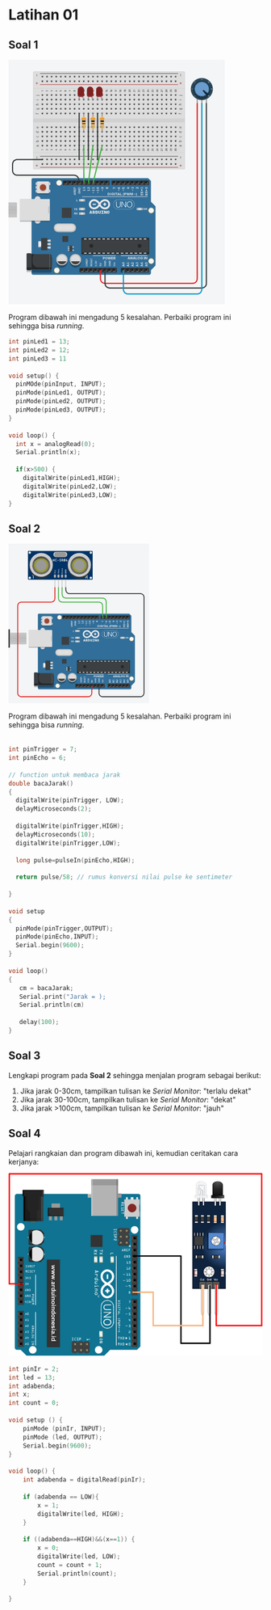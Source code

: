 # Latihan 01

## Soal 1
![](res/lat-01-01.png)

Program dibawah ini mengadung 5 kesalahan. Perbaiki program ini sehingga bisa _running_.

```cpp
int pinLed1 = 13;
int pinLed2 = 12;
int pinLed3 = 11

void setup() {
  pinMOde(pinInput, INPUT);
  pinMode(pinLed1, OUTPUT);
  pinMode(pinLed2, OUTPUT);
  pinMode(pinLed3, OUTPUT);
}

void loop() {
  int x = analogRead(0);
  Serial.println(x);
  
  if(x>500) {
    digitalWrite(pinLed1,HIGH);
    digitalWrite(pinLed2,LOW);
    digitalWrite(pinLed3,LOW);  
}
```

## Soal 2

![](res/lat-01-02.png)

Program dibawah ini mengadung 5 kesalahan. Perbaiki program ini sehingga bisa _running_.

```cpp

int pinTrigger = 7;
int pinEcho = 6;

// function untuk membaca jarak
double bacaJarak()
{
  digitalWrite(pinTrigger, LOW);
  delayMicroseconds(2);
  
  digitalWrite(pinTrigger,HIGH);
  delayMicroseconds(10);
  digitalWrite(pinTrigger,LOW);
  
  long pulse=pulseIn(pinEcho,HIGH);
  
  return pulse/58; // rumus konversi nilai pulse ke sentimeter
  
}

void setup
{
  pinMode(pinTrigger,OUTPUT);
  pinMode(pinEcho,INPUT);
  Serial.begin(9600);
}

void loop()
{
   cm = bacaJarak;
   Serial.print("Jarak = );
   Serial.println(cm)

   delay(100);
}


```

## Soal 3

Lengkapi program pada **Soal 2** sehingga menjalan program sebagai berikut:
1. Jika jarak 0-30cm, tampilkan tulisan ke _Serial Monitor_: "terlalu dekat"
2. Jika jarak 30-100cm, tampilkan tulisan ke _Serial Monitor_: "dekat"
3. Jika jarak >100cm, tampilkan tulisan ke _Serial Monitor_: "jauh"

## Soal 4
Pelajari rangkaian dan program dibawah ini, kemudian ceritakan cara kerjanya:

![](res/lat-01-03.png)

```cpp
int pinIr = 2;
int led = 13;
int adabenda;
int x;
int count = 0;
 
void setup () {
    pinMode (pinIr, INPUT);
    pinMode (led, OUTPUT); 
    Serial.begin(9600);
}
 
void loop() {
    int adabenda = digitalRead(pinIr);

    if (adabenda == LOW){
        x = 1;
        digitalWrite(led, HIGH);
    } 

    if ((adabenda==HIGH)&&(x==1)) {
        x = 0;
        digitalWrite(led, LOW);
        count = count + 1;
        Serial.println(count);
    }
    
}
```